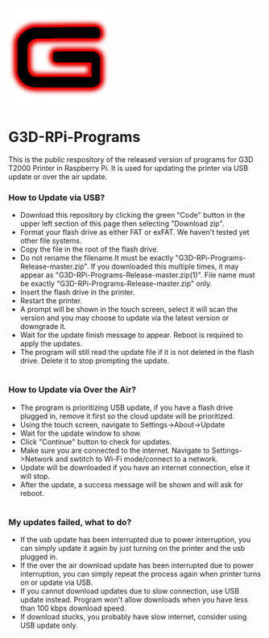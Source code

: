 ![G3D logo](documentation/images/g3d_logo.png)

# G3D-RPi-Programs
This is the public respository of the released version of programs 
for G3D T2000 Printer in Raspberry Pi. It is used for updating the
printer via USB update or over the air update.

### How to Update via USB?

* Download this repository by clicking the green "Code" button in the upper left
section of this page then selecting "Download zip".
* Format your flash drive as either FAT or exFAT. We haven't tested yet other file systems.
* Copy the file in the root of the flash drive. 
* Do not rename the filename.It must be exactly "G3D-RPi-Programs-Release-master.zip". If you downloaded this multiple times,
it may appear as "G3D-RPi-Programs-Release-master.zip(1)". File name must be exactly "G3D-RPi-Programs-Release-master.zip" only.
* Insert the flash drive in the printer.
* Restart the printer.
* A prompt will be shown in the touch screen, select it will scan the version and you may choose to update via the latest version or downgrade it.
* Wait for the update finish message to appear. Reboot is required to apply the updates.
* The program will still read the update file if it is not deleted in the flash drive. Delete it to stop prompting the update.

#

### How to Update via Over the Air?

* The program is prioritizing USB update, if you have a flash drive plugged in, remove it first
so the cloud update will be prioritized.
* Using the touch screen, navigate to Settings->About->Update
* Wait for the update window to show.
* Click "Continue" button to check for updates.
* Make sure you are connected to the internet. Navigate to Settings->Network and 
swtitch to Wi-Fi mode/connect to a network.
* Update will be downloaded if you have an internet connection, else it will stop.
* After the update, a success message will be shown and will ask for reboot.

#

### My updates failed, what to do?

* If the usb update has been interrupted due to power interruption, 
you can simply update it again by just turning on the printer and the usb plugged in.
* If the over the air download update has been interrupted due to power interruption,
you can simply repeat the process again when printer turns on or update via USB.
* If you cannot download updates due to slow connection, use USB update instead.
Program won't allow downloads when you have less than 100 kbps download speed.
* If download stucks, you probably have slow internet, consider using USB update only.

